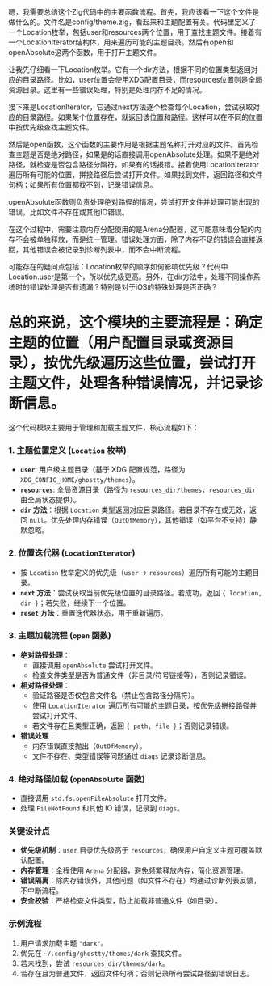 嗯，我需要总结这个Zig代码中的主要函数流程。首先，我应该看一下这个文件是做什么的。文件名是config/theme.zig，看起来和主题配置有关。代码里定义了一个Location枚举，包括user和resources两个位置，用于查找主题文件。接着有一个LocationIterator结构体，用来遍历可能的主题目录。然后有open和openAbsolute这两个函数，用于打开主题文件。

让我先仔细看一下Location枚举。它有一个dir方法，根据不同的位置类型返回对应的目录路径。比如，user位置会使用XDG配置目录，而resources位置则是全局资源目录。这里有一些错误处理，特别是处理内存不足的情况。

接下来是LocationIterator，它通过next方法逐个检查每个Location，尝试获取对应的目录路径。如果某个位置存在，就返回该位置和路径。这样可以在不同的位置中按优先级查找主题文件。

然后是open函数，这个函数的主要作用是根据主题名称打开对应的文件。首先检查主题是否是绝对路径，如果是的话直接调用openAbsolute处理。如果不是绝对路径，就检查是否包含路径分隔符，如果有的话报错。接着使用LocationIterator遍历所有可能的位置，拼接路径后尝试打开文件。如果找到文件，返回路径和文件句柄；如果所有位置都找不到，记录错误信息。

openAbsolute函数则负责处理绝对路径的情况，尝试打开文件并处理可能出现的错误，比如文件不存在或其他IO错误。

在这个过程中，需要注意内存分配使用的是Arena分配器，这可能意味着分配的内存不会被单独释放，而是统一管理。错误处理方面，除了内存不足的错误会直接返回，其他错误会被记录到诊断列表中，而不会中断流程。

可能存在的疑问点包括：Location枚举的顺序如何影响优先级？代码中Location.user是第一个，所以优先级更高。另外，在dir方法中，处理不同操作系统时的错误处理是否有遗漏？特别是对于iOS的特殊处理是否正确？

总的来说，这个模块的主要流程是：确定主题的位置（用户配置目录或资源目录），按优先级遍历这些位置，尝试打开主题文件，处理各种错误情况，并记录诊断信息。
================================================
这个代码模块主要用于管理和加载主题文件，核心流程如下：

### 1. **主题位置定义 (`Location` 枚举)**
   - **`user`**: 用户级主题目录（基于 XDG 配置规范，路径为 `XDG_CONFIG_HOME/ghostty/themes`）。
   - **`resources`**: 全局资源目录（路径为 `resources_dir/themes`，`resources_dir` 由全局状态提供）。
   - **`dir` 方法**：根据 `Location` 类型返回对应目录路径。若目录不存在或无效，返回 `null`。优先处理内存错误（`OutOfMemory`），其他错误（如平台不支持）静默忽略。

### 2. **位置迭代器 (`LocationIterator`)**
   - 按 `Location` 枚举定义的优先级（`user` → `resources`）遍历所有可能的主题目录。
   - **`next` 方法**：尝试获取当前优先级位置的目录路径。若成功，返回 `{ location, dir }`；若失败，继续下一个位置。
   - **`reset` 方法**：重置迭代器状态，用于重新遍历。

### 3. **主题加载流程 (`open` 函数)**
   - **绝对路径处理**：
     - 直接调用 `openAbsolute` 尝试打开文件。
     - 检查文件类型是否为普通文件（非目录/符号链接等），否则记录错误。
   - **相对路径处理**：
     - 验证路径是否仅包含文件名（禁止包含路径分隔符）。
     - 使用 `LocationIterator` 遍历所有可能的主题目录，按优先级拼接路径并尝试打开文件。
     - 若文件存在且类型正确，返回 `{ path, file }`；否则记录错误。
   - **错误处理**：
     - 内存错误直接抛出（`OutOfMemory`）。
     - 文件不存在、类型错误等问题通过 `diags` 记录诊断信息。

### 4. **绝对路径加载 (`openAbsolute` 函数)**
   - 直接调用 `std.fs.openFileAbsolute` 打开文件。
   - 处理 `FileNotFound` 和其他 IO 错误，记录到 `diags`。

### 关键设计点
- **优先级机制**：`user` 目录优先级高于 `resources`，确保用户自定义主题可覆盖默认配置。
- **内存管理**：全程使用 `Arena` 分配器，避免频繁释放内存，简化资源管理。
- **错误隔离**：除内存错误外，其他问题（如文件不存在）均通过诊断列表反馈，不中断流程。
- **安全校验**：严格检查文件类型，防止加载非普通文件（如目录）。

### 示例流程
1. 用户请求加载主题 `"dark"`。
2. 优先在 `~/.config/ghostty/themes/dark` 查找文件。
3. 若未找到，尝试 `resources_dir/themes/dark`。
4. 若存在且为普通文件，返回文件句柄；否则记录所有尝试路径到错误日志。